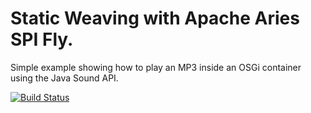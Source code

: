 # Static Weaving with Apache Aries SPI Fly.
 
Simple example showing how to play an MP3 inside an OSGi container using the Java Sound API.

[![Build Status](https://travis-ci.org/axiopisty/osgi.mp3spi.integration.svg?branch=master)](https://travis-ci.org/axiopisty/osgi.mp3spi.integration)
